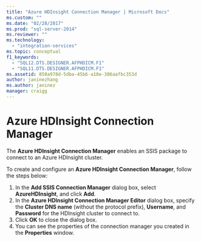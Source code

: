 ```yaml
---
title: "Azure HDInsight Connection Manager | Microsoft Docs"
ms.custom: ""
ms.date: "02/28/2017"
ms.prod: "sql-server-2014"
ms.reviewer: ""
ms.technology: 
  - "integration-services"
ms.topic: conceptual
f1_keywords: 
  - "SQL12.DTS.DESIGNER.AFPHDICM.F1"
  - "SQL11.DTS.DESIGNER.AFPHDICM.F1"
ms.assetid: 850a978d-5dba-45b6-a10e-306aafbc353d
author: janinezhang
ms.author: janinez
manager: craigg
---
```

# Azure HDInsight Connection Manager
The **Azure HDInsight Connection Manager** enables an SSIS package to connect to an Azure HDInsight cluster.

To create and configure an **Azure HDInsight Connection Manager**, follow the steps below:

1. In the **Add SSIS Connection Manager** dialog box, select **AzureHDInsight**, and click **Add**.
2. In the **Azure HDInsight Connection Manager Editor** dialog box, specify the **Cluster DNS name** (without the protocol prefix), **Username**, and **Password** for the HDInsight cluster to connect to.
3. Click **OK** to close the dialog box.
4. You can see the properties of the connection manager you created in the **Properties** window.
